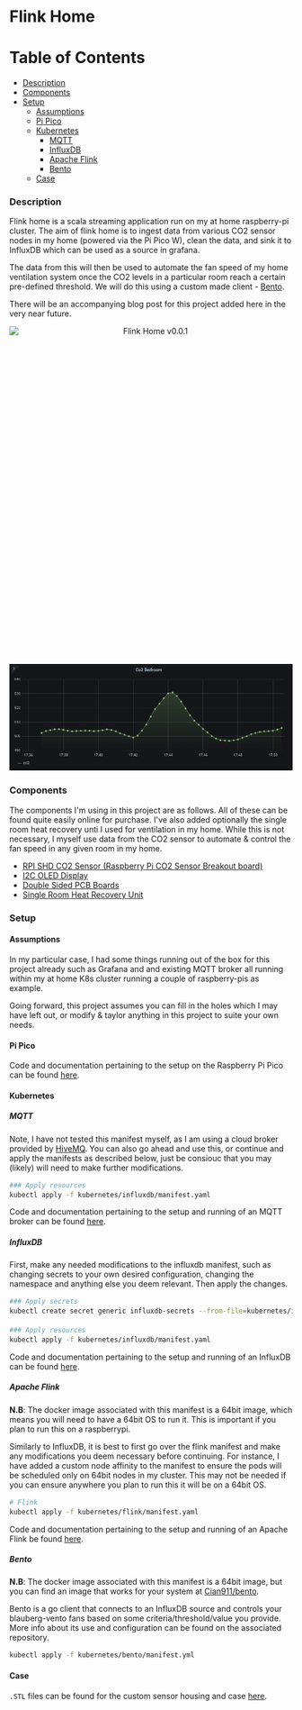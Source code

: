 # Flink Home

# Table of Contents
- [Description](#description)
- [Components](#components)
- [Setup](#setup)
    - [Assumptions](#assumptions)
    - [Pi Pico](#pi-pico)
    - [Kubernetes](#kubernetes)
       - [MQTT](#mqtt)
       - [InfluxDB](#influxdb)
       - [Apache Flink](#apache-flink)
       - [Bento](#bento)
    - [Case](#case)

### Description

Flink home is a scala streaming application run on my at home raspberry-pi cluster. The aim of flink home is to ingest data from various CO2 sensor nodes in my home (powered via the Pi Pico W), clean the data, and sink it to InfluxDB which can be used as a source in grafana. 

The data from this will then be used to automate the fan speed of my home ventilation system once the CO2 levels in a particular room reach a certain pre-defined threshold. We will do this using a custom made client - [Bento](https://github.com/Cian911/bento).

There will be an accompanying blog post for this project added here in the very near future.

<p align="center">
  <img style="float: right;width:600px;height:600px;" src="./images/flink-homev1.jpg" alt="Flink Home v0.0.1"/>
</p>

![Grafana Dashboard](./images/grafana-smooth-co2.png)

### Components

The components I'm using in this project are as follows. All of these can be found quite easily online for purchase. I've also added optionally the single room heat recovery unti I used for ventilation in my home. While this is not necessary, I myself use data from the CO2 sensor to automate & control the fan speed in any given room in my home.

- [RPI SHD CO2 Sensor (Raspberry Pi CO2 Sensor Breakout board)](https://www.reichelt.com/pl/en/raspberry-pi-shield-co2-sensor-breakout-board-rpi-shd-co2-sens-p311516.html?r=1)
- [I2C OLED Display](https://randomnerdtutorials.com/guide-for-oled-display-with-arduino/)
- [Double Sided PCB Boards](https://www.amazon.co.uk/gp/product/B073ZHVKC1/ref=ppx_yo_dt_b_asin_title_o05_s00?ie=UTF8&psc=1)
- [Single Room Heat Recovery Unit](https://www.blauberg.co.uk/en/blauberg-mini-air-decentralised-heat-recovery-unit-single-wall-mounted-d-mvhr-ventilator-smart-wifi-control)

### Setup

#### Assumptions

In my particular case, I had some things running out of the box for this project already such as Grafana and and existing MQTT broker all running within my at home K8s cluster running a couple of raspberry-pis as example.

Going forward, this project assumes you can fill in the holes which I may have left out, or modify & taylor anything in this project to suite your own needs.

#### Pi Pico

Code and documentation pertaining to the setup on the Raspberry Pi Pico can be found [here](./pi-pico/README.md).

#### Kubernetes

##### MQTT

Note, I have not tested this manifest myself, as I am using a cloud broker provided by [HiveMQ](https://console.hivemq.cloud/). You can also go ahead and use this, or continue and apply the manifests as described below, just be consiouc that you may (likely) will need to make further modifications.

```bash
### Apply resources
kubectl apply -f kubernetes/influxdb/manifest.yaml
```

Code and documentation pertaining to the setup and running of an MQTT broker can be found [here](./kubernetes/README.md).

##### InfluxDB

First, make any needed modifications to the influxdb manifest, such as changing secrets to your own desired configuration, changing the namespace and anything else you deem relevant. Then apply the changes.

```bash
### Apply secrets
kubectl create secret generic influxdb-secrets --from-file=kubernetes/influxdb/manifest.yaml

### Apply resources
kubectl apply -f kubernetes/influxdb/manifest.yaml
```

Code and documentation pertaining to the setup and running of an InfluxDB can be found [here](./kubernetes/README.md).

##### Apache Flink

**N.B**: The docker image associated with this manifest is a 64bit image, which means you will need to have a 64bit OS to run it. This is important if you plan to run this on a raspberrypi.

Similarly to InfluxDB, it is best to first go over the flink manifest and make any modifications you deem necessary before continuing. For instance, I have added a custom node affinity to the manifest to ensure the pods will be scheduled only on 64bit nodes in my cluster. This may not be needed if you can ensure anywhere you plan to run this it will be on a 64bit OS.

```bash
# Flink
kubectl apply -f kubernetes/flink/manifest.yaml
```

Code and documentation pertaining to the setup and running of an Apache Flink be found [here](./kubernetes/README.md).

##### Bento

**N.B**: The docker image associated with this manifest is a 64bit image, but you can find an image that works for your system at [Cian911/bento](https://github.com/Cian911/bento/releases).

Bento is a go client that connects to an InfluxDB source and controls your blauberg-vento fans based on some criteria/threshold/value you provide. More info about its use and configuration can be found on the associated repository.

```bash
kubectl apply -f kubernetes/bento/manifest.yml
```

#### Case

`.STL` files can be found for the custom sensor housing and case [here](./case/README.md).
